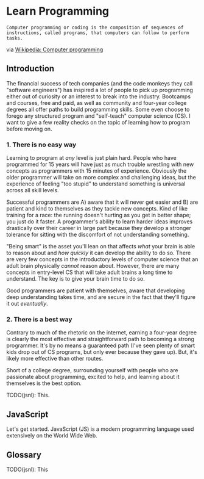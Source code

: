 # Learn Programming

```
Computer programming or coding is the composition of sequences of instructions, called programs, that computers can follow to perform tasks.
```
via [Wikipedia: Computer programming](https://en.wikipedia.org/wiki/Computer_programming)

## Introduction
The financial success of tech companies (and the code monkeys they call "software engineers") has inspired a lot of people to pick up programming either out of curiosity or an interest to break into the industry. Bootcamps and courses, free and paid, as well as community and four-year college degrees all offer paths to build programming skills. Some even choose to forego any structured program and "self-teach" computer science (CS). I want to give a few reality checks on the topic of learning how to program before moving on.

### 1. There is no easy way
Learning to program at _any_ level is just plain hard. People who have programmed for 15 years will have just as much trouble wrestling with new concepts as programmers with 15 minutes of experience. Obviously the older programmer will take on more complex and challenging ideas, but the experience of feeling "too stupid" to understand something is universal across all skill levels.

Successful programmers are A) aware that it will never get easier and B) are patient and kind to themselves as they tackle new concepts. Kind of like training for a race: the running doesn't hurting as you get in better shape; you just do it faster. A programmer's ability to learn harder ideas improves drastically over their career in large part because they develop a stronger tolerance for sitting with the discomfort of not understanding something.

"Being smart" is the asset you'll lean on that affects _what_ your brain is able to reason about and _how quickly_ it can develop the ability to do so. There are very few concepts in the introductory levels of computer science that an adult brain physically _cannot_ reason about. However, there are many concepts in entry-level CS that will take adult brains a long time to understand. The key is to give your brain time to do so.

Good programmers are patient with themselves, aware that developing deep understanding takes time, and are secure in the fact that they'll figure it out _eventually_.

### 2. There is a best way
Contrary to much of the rhetoric on the internet, earning a four-year degree is clearly the most effective and straightforward path to becoming a strong programmer. It's by no means a guaranteed path (I've seen plenty of smart kids drop out of CS programs, but only ever because they gave up). But, it's likely more effective than other routes.

Short of a college degree, surrounding yourself with people who are passionate about programming, excited to help, and learning about it themselves is the best option.

TODO(jsnl): This.

## JavaScript
Let's get started. JavaScript (JS) is a modern programming language used extensively on the World Wide Web.

## Glossary
TODO(jsnl): This
